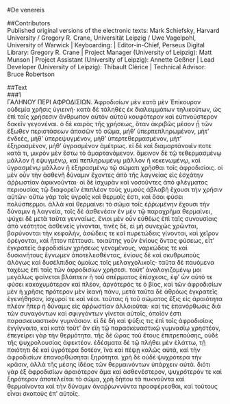 #De venereis  

##Contributors  
Published original versions of the electronic texts: Mark Schiefsky, Harvard University / Gregory R. Crane, Universität Leipzig / Uwe Vagelpohl, University of Warwick | Keyboarding:  | Editor-in-Chief, Perseus Digital Library: Gregory R. Crane | Project Manager (University of Leipzig): Matt Munson | Project Assistant (University of Leipzig): Annette Geßner | Lead Developer (University of Leipzig): Thibault Clérice | Technical Advisor: Bruce Robertson  

##Text  
###1  
ΓΑΛΗΝΟΥ ΠΕΡΙ ΑΦΡΟΔΙΣΙΩΝ. Ἀφροδισίων μὲν κατὰ μὲν Ἐπίκουρον οὐδεμία χρῆσις ὑγιεινή· κατὰ δὲ τἀληθὲς ἐκ διαλειμμάτων τηλικούτων, ὡς ἐπὶ ταῖς χρήσεσιν ἄνθρωπον αὐτὸν αὑτοῦ κουφότερον καὶ εὐπνούστερον δοκεῖν γεγονέναι. ὁ δὲ καιρὸς τῆς χρήσεως, ὅταν ἀκριβῶς μέσον ᾖ τῶν ἔξωθεν περιστάσεων ἁπασῶν τὸ σῶμα, μήθ’ ὑπερπεπληρωμένον, μήτ’ ἐνδεὲς, μήθ’ ὑπερεψυγμένον, μήθ’ ὑπερτεθερμασμένον, μήτ’ ἐξηρασμένον, μήθ’ ὑγρασμένον ἀμέτρως. εἰ δὲ καὶ διαμαρτάνοιέν ποτε κατά τι, μικρὸν μὲν ἔστω τὸ ἁμαρτανόμενον. ἄμεινον δὲ τῷ τεθερμασμένῳ μᾶλλον ἢ ἐψυγμένῳ, καὶ πεπληρωμένῳ μᾶλλον ἢ κεκενωμένῳ, καὶ ὑγρασμένῳ μᾶλλον ἢ ἐξηρασμένῳ τῷ σώματι χρῆσθαι τοῖς ἀφροδισίοις. οἱ μὲν οὖν τὴν ἀσθενῆ δύναμιν ἔχοντες ἀπὸ τῆς λαγνείας εἰς ἐσχάτην ἀῤῥωστίαν ἀφικνοῦνται· οἱ δὲ ἰσχυρὰν καὶ νοσοῦντες ἀπὸ φλέγματος περιουσίας τῷ διαφορεῖν ἐπιπλέον τοὺς χυμοὺς ἀβλαβῆ ἔχουσι τὴν χρῆσιν αὐτῶν· οὕτω γὰρ τοῖς ὑγροῖς καὶ θερμοῖς ἐστι, καὶ ὅσοι φύσει πολύσπερμοι. ἀλλὰ καὶ θερμαίνει τὸ σῶμα τοῖς ἐῤῥωμένην ἔχουσι τὴν δύναμιν ἡ λαγνεία, τοῖς δὲ ἀσθενέσιν ἐν μὲν τῷ παραχρῆμα θερμαίνει, ψύχει δὲ μετὰ ταῦτα γενναίως. ἔνιοι μὲν οὖν εὐθέως ἐπὶ ταῖς συνουσίαις ἀπὸ νεότητος ἀσθενεῖς γίνονται, τινὲς δὲ, εἰ μὴ συνεχῶς χρῶνται, βαρύνονται τὴν κεφαλὴν, ἀσώδεις τε καὶ πυρετώδεις γίνονται, καὶ χεῖρον ὀρέγονται, καὶ ἧττον πέττουσι. τοιαύτης γοῦν ἐνίους ὄντας φύσεως, εἶτ’ ἐγκρατεῖς ἀφροδισίων χρήσεως γενομένους, ναρκώδεις τε καὶ δυσκινήτους ἔγνωμεν ἀποτελεσθέντας, ἐνίους δὲ καὶ σκυθρωποὺς ἀλόγως καὶ δυσέλπιδας ὁμοίως τοῖς μελαγχολικοῖς· ταῦτα δὲ παυόμενα ταχέως ἐπὶ ταῖς τῶν ἀφροδισίων χρήσεσι. ταῦτ’ ἀναλογιζομένῳ μοι μεγάλως φαίνεται βλάπτειν ἡ τοῦ σπέρματος ἐπίσχεσις, ἐφ’ ὧν αὐτό τε φύσει κακοχυμότερον καὶ πλέον, ἀργότερός τε ὁ βίος, καὶ τῶν ἀφροδισίων μὲν ἡ χρῆσις πρότερον μὲν ἱκανὴ πάνυ, μετὰ ταῦτα δὲ ἀθρόως ἐγκρατεῖς ἐγενήθησαν, ἰσχυροί τε καὶ νέοι. τούτοις ἡ τοῦ σώματος ἕξις εἰς ἀραιότητα πλέον ἤπερ ἡ δύναμις εἰς ἀῤῥωστίαν ἀλλοιοῦται· καί τις ἐπανόρθωσις διὰ τῶν συναγόντων καὶ σφιγγόντων γίνεται αὐτοῖς, ὁποῖόν ἐστι παρασκευαστικὸν γυμνάσιον. εἰ δὲ δὴ καὶ ψύξις τις ἐπὶ τοῖς ἀφροδισίοις ἐγγίγνοιτο, καὶ κατὰ τοῦτ’ ἂν εἴη τῷ παρασκευαστικῷ γυμνασίῳ χρηστέον, ἐπεγείρει γὰρ τὴν θερμότητα. τῆς δὲ ὥρας τοῦ ἔτους ἐπιτρεπούσης, οὐδὲ τῆς ψυχρολουσίας ἀφεκτέον. ἐδέσματα δὲ τῷ πλήθει μὲν ἐλάττω, τῇ ποιότητι δὲ καὶ ὑγρότερα δοτέον, ἵνα καὶ πέψῃ καλῶς αὐτὰ, καὶ τὴν ἀφροδισίων ἐπανορθώσηται ξηρότητα. χρὴ δὲ οὐδὲ ψυχρότερα τὴν κρᾶσιν, ἀλλὰ τῆς μέσης ἰδέας τῶν θερμαινόντων ὑπάρχειν αὐτά. διότι γὰρ ἐξ ἀφροδισίων ἀραιότερον ἅμα καὶ ἀσθενέστερον, ψυχρότερόν τε καὶ ξηρότερον ἀποτελεῖται τὸ σῶμα, χρὴ δήπου τὰ πυκνοῦντα καὶ θερμαίνοντα καὶ τὴν δύναμιν ἀναῤῥωννύντα προσφέρεσθαι, καὶ τούτους εἶναι σκοποὺς ἐπ’ αὐτοῖς.  
